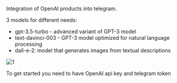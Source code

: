 Integration of OpenAI products into telegram.

3 models for different needs:
- gpt-3.5-turbo - advanced variant of GPT-3 model
- text-davinci-003 - GPT-3 model optimized for natural language processing
- dall-e-2: model that generates images from textual descriptions

![1](https://user-images.githubusercontent.com/108722623/224346620-5cebc89a-59c0-4eb3-aaa7-609ffae3c1bc.jpg)

To get started you need to have OpenAI api key and telegram token
